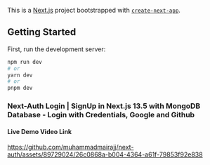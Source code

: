 This is a [Next.js](https://nextjs.org/) project bootstrapped with [`create-next-app`](https://github.com/vercel/next.js/tree/canary/packages/create-next-app).

## Getting Started

First, run the development server:

```bash
npm run dev
# or
yarn dev
# or
pnpm dev
```

### Next-Auth Login | SignUp in Next.js 13.5 with MongoDB Database - Login with Credentials, Google and Github
#### Live Demo Video Link
https://github.com/muhammadmairajj/next-auth/assets/89729024/26c0868a-b004-4364-a61f-79853f92e838

